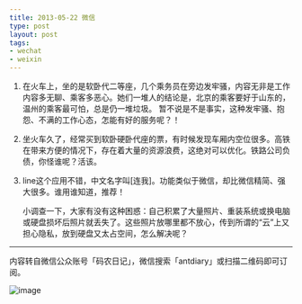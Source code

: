 ```yaml
---
title: 2013-05-22 微信
type: post
layout: post
tags:
- wechat
- weixin
---
```


1. 在火车上，坐的是软卧代二等座，几个乘务员在旁边发牢骚，内容无非是工作内容多无聊、乘客多恶心。她们一堆人的结论是，北京的乘客要好于山东的，温州的乘客最可怕，总是仍一堆垃圾。
暂不说是不是事实，这种发牢骚、抱怨、不满的工作心态，怎能有好的服务呢？！

2. 坐火车久了，经常买到软卧硬卧代座的票，有时候发现车厢内空位很多。高铁在带来方便的情况下，存在着大量的资源浪费，这绝对可以优化。铁路公司负债，你怪谁呢？活该。

3. line这个应用不错，中文名字叫[连我]。功能类似于微信，却比微信精简、强大很多。谁用谁知道，推荐！

    小调查一下，大家有没有这种困惑：自己积累了大量照片、重装系统或换电脑或硬盘损坏后照片就丢失了。这些照片放哪里都不放心，传到所谓的“云”上又担心隐私，放到硬盘又太占空间，怎么解决呢？

----
内容转自微信公众账号「码农日记」，微信搜索「antdiary」或扫描二维码即可订阅。

![image](http://pic.yupoo.com/nourl/CJby8bx8/small.jpg)